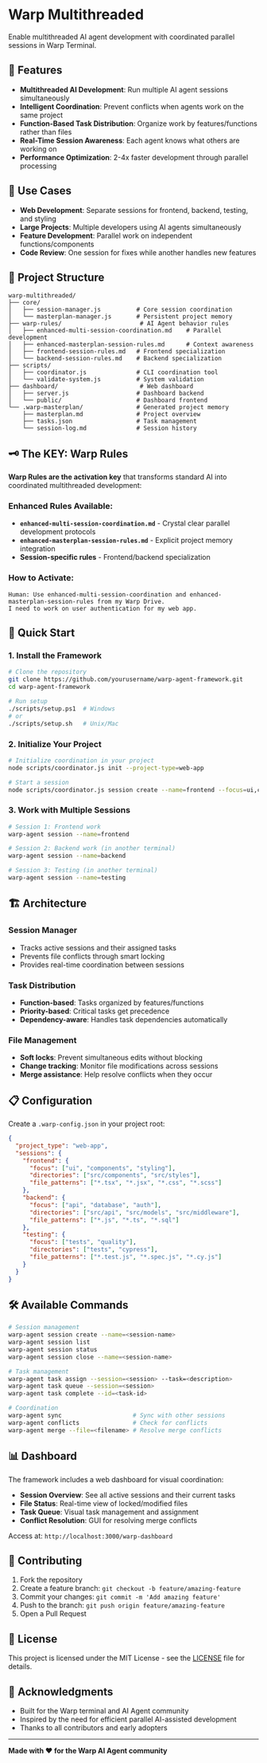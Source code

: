 # Warp Multithreaded

Enable multithreaded AI agent development with coordinated parallel sessions in Warp Terminal.

## 🚀 Features

- **Multithreaded AI Development**: Run multiple AI agent sessions simultaneously
- **Intelligent Coordination**: Prevent conflicts when agents work on the same project
- **Function-Based Task Distribution**: Organize work by features/functions rather than files
- **Real-Time Session Awareness**: Each agent knows what others are working on
- **Performance Optimization**: 2-4x faster development through parallel processing

## 🎯 Use Cases

- **Web Development**: Separate sessions for frontend, backend, testing, and styling
- **Large Projects**: Multiple developers using AI agents simultaneously
- **Feature Development**: Parallel work on independent functions/components
- **Code Review**: One session for fixes while another handles new features

## 📁 Project Structure

```
warp-multithreaded/
├── core/
│   ├── session-manager.js          # Core session coordination  
│   └── masterplan-manager.js       # Persistent project memory
├── warp-rules/                      # AI Agent behavior rules
│   ├── enhanced-multi-session-coordination.md    # Parallel development
│   ├── enhanced-masterplan-session-rules.md      # Context awareness
│   ├── frontend-session-rules.md   # Frontend specialization
│   └── backend-session-rules.md    # Backend specialization
├── scripts/
│   ├── coordinator.js              # CLI coordination tool
│   └── validate-system.js          # System validation
├── dashboard/                       # Web dashboard
│   ├── server.js                   # Dashboard backend
│   └── public/                     # Dashboard frontend
└── .warp-masterplan/               # Generated project memory
    ├── masterplan.md               # Project overview
    ├── tasks.json                  # Task management
    └── session-log.md              # Session history
```

## 🗝️ The KEY: Warp Rules

**Warp Rules are the activation key** that transforms standard AI into coordinated multithreaded development:

### Enhanced Rules Available:
- **`enhanced-multi-session-coordination.md`** - Crystal clear parallel development protocols  
- **`enhanced-masterplan-session-rules.md`** - Explicit project memory integration
- **Session-specific rules** - Frontend/backend specialization

### How to Activate:
```
Human: Use enhanced-multi-session-coordination and enhanced-masterplan-session-rules from my Warp Drive.
I need to work on user authentication for my web app.
```

## 🚀 Quick Start

### 1. Install the Framework
```bash
# Clone the repository
git clone https://github.com/yourusername/warp-agent-framework.git
cd warp-agent-framework

# Run setup
./scripts/setup.ps1  # Windows
# or
./scripts/setup.sh   # Unix/Mac
```

### 2. Initialize Your Project
```bash
# Initialize coordination in your project
node scripts/coordinator.js init --project-type=web-app

# Start a session
node scripts/coordinator.js session create --name=frontend --focus=ui,components
```

### 3. Work with Multiple Sessions
```bash
# Session 1: Frontend work
warp-agent session --name=frontend

# Session 2: Backend work (in another terminal)
warp-agent session --name=backend

# Session 3: Testing (in another terminal)
warp-agent session --name=testing
```

## 🏗️ Architecture

### Session Manager
- Tracks active sessions and their assigned tasks
- Prevents file conflicts through smart locking
- Provides real-time coordination between sessions

### Task Distribution
- **Function-based**: Tasks organized by features/functions
- **Priority-based**: Critical tasks get precedence
- **Dependency-aware**: Handles task dependencies automatically

### File Management
- **Soft locks**: Prevent simultaneous edits without blocking
- **Change tracking**: Monitor file modifications across sessions
- **Merge assistance**: Help resolve conflicts when they occur

## 📋 Configuration

Create a `.warp-config.json` in your project root:

```json
{
  "project_type": "web-app",
  "sessions": {
    "frontend": {
      "focus": ["ui", "components", "styling"],
      "directories": ["src/components", "src/styles"],
      "file_patterns": ["*.tsx", "*.jsx", "*.css", "*.scss"]
    },
    "backend": {
      "focus": ["api", "database", "auth"],
      "directories": ["src/api", "src/models", "src/middleware"],
      "file_patterns": ["*.js", "*.ts", "*.sql"]
    },
    "testing": {
      "focus": ["tests", "quality"],
      "directories": ["tests", "cypress"],
      "file_patterns": ["*.test.js", "*.spec.js", "*.cy.js"]
    }
  }
}
```

## 🛠️ Available Commands

```bash
# Session management
warp-agent session create --name=<session-name>
warp-agent session list
warp-agent session status
warp-agent session close --name=<session-name>

# Task management
warp-agent task assign --session=<session> --task=<description>
warp-agent task queue --session=<session>
warp-agent task complete --id=<task-id>

# Coordination
warp-agent sync                    # Sync with other sessions
warp-agent conflicts               # Check for conflicts
warp-agent merge --file=<filename> # Resolve merge conflicts
```

## 📊 Dashboard

The framework includes a web dashboard for visual coordination:

- **Session Overview**: See all active sessions and their current tasks
- **File Status**: Real-time view of locked/modified files
- **Task Queue**: Visual task management and assignment
- **Conflict Resolution**: GUI for resolving merge conflicts

Access at: `http://localhost:3000/warp-dashboard`

## 🤝 Contributing

1. Fork the repository
2. Create a feature branch: `git checkout -b feature/amazing-feature`
3. Commit your changes: `git commit -m 'Add amazing feature'`
4. Push to the branch: `git push origin feature/amazing-feature`
5. Open a Pull Request

## 📄 License

This project is licensed under the MIT License - see the [LICENSE](LICENSE) file for details.

## 🙏 Acknowledgments

- Built for the Warp terminal and AI Agent community
- Inspired by the need for efficient parallel AI-assisted development
- Thanks to all contributors and early adopters

---

**Made with ❤️ for the Warp AI Agent community**
